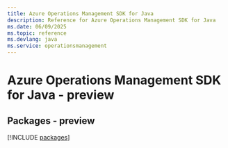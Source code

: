 ```yaml
---
title: Azure Operations Management SDK for Java
description: Reference for Azure Operations Management SDK for Java
ms.date: 06/09/2025
ms.topic: reference
ms.devlang: java
ms.service: operationsmanagement
---
```

# Azure Operations Management SDK for Java - preview
## Packages - preview
[!INCLUDE [packages](operations-management-index.md)]